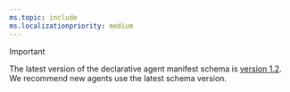 ```yaml
---
ms.topic: include
ms.localizationpriority: medium
---
```


<!-- markdownlint-disable MD041 -->

> [!IMPORTANT]
> The latest version of the declarative agent manifest schema is [version 1.2](../declarative-agent-manifest-1.2.md). We recommend new agents use the latest schema version.
